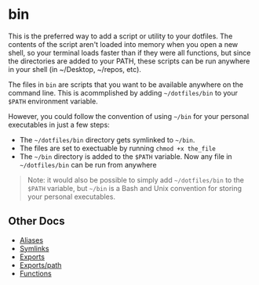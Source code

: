 # bin

This is the preferred way to add a script or utility to your dotfiles. The contents of the script aren't loaded into memory when you open a new shell, so your terminal loads faster than if they were all functions, but since the directories are added to your PATH, these scripts can be run anywhere in your shell (in ~/Desktop, ~/repos, etc).

The files in `bin` are scripts that you want to be available anywhere on the command line. This is acommplished by adding `~/dotfiles/bin` to your `$PATH` environment variable.

However, you could follow the convention of using `~/bin` for your personal executables in just a few steps:

* The `~/dotfiles/bin` directory gets symlinked to `~/bin`. 
* The files are set to exectuable by running `chmod +x the_file`
* The `~/bin` directory is added to the `$PATH` variable. Now any file in `~/dotfiles/bin` can be run from anywhere

> Note: it would also be possible to simply add `~/dotfiles/bin` to the `$PATH` variable, but `~/bin` is a Bash and Unix convention for storing your personal executables.

## Other Docs

* [Aliases](../../aliases/README.md)
* [Symlinks](../../symlinks/README.md)
* [Exports](../../exports/README.md)
* [Exports/path](../../exports/path/README.md)
* [Functions](../../functions/README.md)
